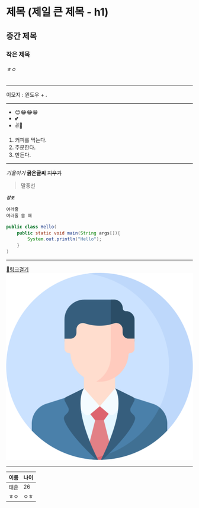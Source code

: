 
# 제목 (제일 큰 제목 - h1)
## 중간 제목
### 작은 제목
###### ㅎㅇ

<!-- 주석 : 제목 h1 ~ h6 -->
---
이모지 : 윈도우 + .

---
- 😊😂😂😁
- 💕
- ✌🤞

1. 커피를 먹는다.
2. 주문한다.
3. 만든다.
---

*기울이기*
**굵은글씨**
~~지우기~~

> 말풍선

***`강조`***

```
여러줄
여러줄 쓸 때
```

```java
public class Hello(
    public static void main(String args[]){
        System.out.println("Hello");
    }
)
```

---

[🔗링크걸기](https://github.com/taehun00/fullstack_20250825.git)
![프로필](./me.png)

---
|이름|나이|
|-|-|
|태훈|26|
|ㅎㅇ|ㅇㅎ|